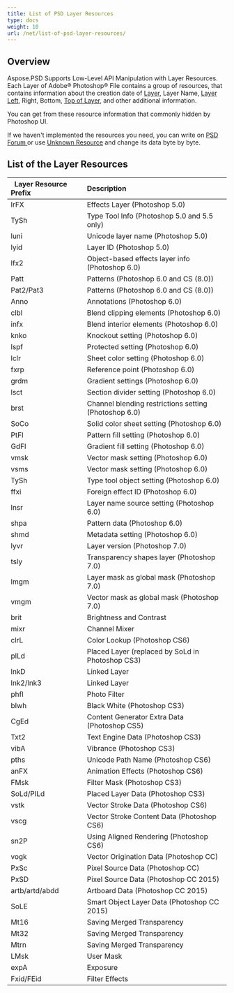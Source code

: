```yaml
---
title: List of PSD Layer Resources
type: docs
weight: 10
url: /net/list-of-psd-layer-resources/
---
```


## **Overview**
Aspose.PSD Supports Low-Level API Manipulation with Layer Resources. Each Layer of Adobe® Photoshop® File contains a group of resources, that contains information about the creation date of [Layer](https://apireference.aspose.com/psd/net/aspose.psd.fileformats.psd.layers/layer), Layer Name, [Layer Left](https://apireference.aspose.com/psd/net/aspose.psd.fileformats.psd.layers/layer/properties/left), Right, Bottom, [Top of Layer](https://apireference.aspose.com/psd/net/aspose.psd.fileformats.psd.layers/layer/properties/top), and other additional information.

You can get from these resource information that commonly hidden by Photoshop UI.


If we haven't implemented the resources you need, you can write on [PSD Forum ](https://forum.aspose.com/c/psd)or use [Unknown Resource](https://apireference.aspose.com/psd/net/aspose.psd.fileformats.psd.layers.layerresources/unknownresource) and change its data byte by byte.
## **List of the Layer Resources**

|` `**Layer Resource Prefix**|**Description**|
| :- | :- |
|lrFX|Effects Layer (Photoshop 5.0)|
|TySh|Type Tool Info (Photoshop 5.0 and 5.5 only)|
|luni|Unicode layer name (Photoshop 5.0)|
|lyid|Layer ID (Photoshop 5.0)|
|lfx2|Object-based effects layer info (Photoshop 6.0)|
|Patt|Patterns (Photoshop 6.0 and CS (8.0))|
|Pat2/Pat3|Patterns (Photoshop 6.0 and CS (8.0))|
|Anno|Annotations (Photoshop 6.0)|
|clbl|Blend clipping elements (Photoshop 6.0)|
|infx|Blend interior elements (Photoshop 6.0)|
|knko|Knockout setting (Photoshop 6.0)|
|lspf|Protected setting (Photoshop 6.0)|
|lclr|Sheet color setting (Photoshop 6.0)|
|fxrp|Reference point (Photoshop 6.0)|
|grdm|Gradient settings (Photoshop 6.0)|
|lsct|Section divider setting (Photoshop 6.0)|
|brst|Channel blending restrictions setting (Photoshop 6.0)|
|SoCo|Solid color sheet setting (Photoshop 6.0)|
|PtFl|Pattern fill setting (Photoshop 6.0)|
|GdFl|Gradient fill setting (Photoshop 6.0)|
|vmsk|Vector mask setting (Photoshop 6.0)|
|vsms|Vector mask setting (Photoshop 6.0)|
|TySh|Type tool object setting (Photoshop 6.0)|
|ffxi|Foreign effect ID (Photoshop 6.0)|
|lnsr|Layer name source setting (Photoshop 6.0)|
|shpa|Pattern data (Photoshop 6.0)|
|shmd|Metadata setting (Photoshop 6.0)|
|lyvr|Layer version (Photoshop 7.0)|
|tsly|Transparency shapes layer (Photoshop 7.0)|
|lmgm|Layer mask as global mask (Photoshop 7.0)|
|vmgm|Vector mask as global mask (Photoshop 7.0)|
|brit|Brightness and Contrast|
|mixr|Channel Mixer|
|clrL|Color Lookup (Photoshop CS6)|
|plLd|Placed Layer (replaced by SoLd in Photoshop CS3)|
|lnkD|Linked Layer|
|lnk2/lnk3|Linked Layer|
|phfl|Photo Filter|
|blwh|Black White (Photoshop CS3)|
|CgEd|Content Generator Extra Data (Photoshop CS5)|
|Txt2|Text Engine Data (Photoshop CS3)|
|vibA|Vibrance (Photoshop CS3)|
|pths|Unicode Path Name (Photoshop CS6)|
|anFX|Animation Effects (Photoshop CS6)|
|FMsk|Filter Mask (Photoshop CS3)|
|SoLd/PILd|Placed Layer Data (Photoshop CS3)|
|vstk|Vector Stroke Data (Photoshop CS6)|
|vscg|Vector Stroke Content Data (Photoshop CS6)|
|sn2P|Using Aligned Rendering (Photoshop CS6)|
|vogk|Vector Origination Data (Photoshop CC)|
|PxSc|Pixel Source Data (Photoshop CC)|
|PxSD|Pixel Source Data (Photoshop CC 2015)|
|artb/artd/abdd|Artboard Data (Photoshop CC 2015)|
|SoLE|Smart Object Layer Data (Photoshop CC 2015)|
|Mt16|Saving Merged Transparency|
|Mt32|Saving Merged Transparency|
|Mtrn|Saving Merged Transparency|
|LMsk|User Mask|
|expA|Exposure|
|Fxid/FEid|Filter Effects|
